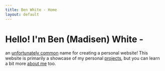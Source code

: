 ```yaml
---
title: Ben White - Home
layout: default
---
```


# Hello! I'm Ben (Madisen) White -

an [unfortunately common](https://en.wikipedia.org/wiki/Benjamin_White) name for creating a personal website! This website is primarily a showcase of my personal [projects](/projects), but you can learn a bit more [about me](/about) too.